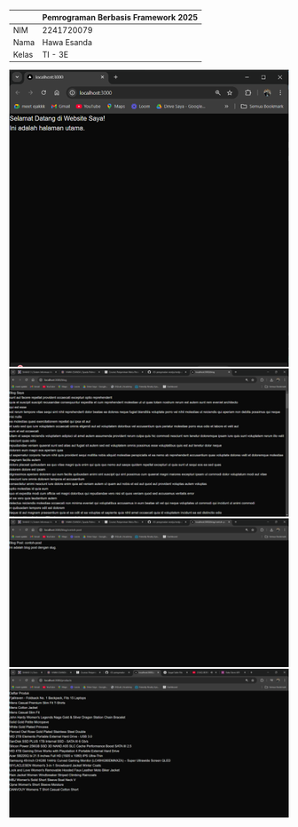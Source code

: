 | | Pemrograman Berbasis Framework 2025 |
| --- | --- |
| NIM | 2241720079 |
| Nama | Hawa Esanda |
| Kelas | TI - 3E |

![Screenshot](assets/SSR.png)
![Screenshot](assets/SSG.png)
![Screenshot](assets/Dynamic-routes.png)
![Screenshot](assets/API-routes.png)